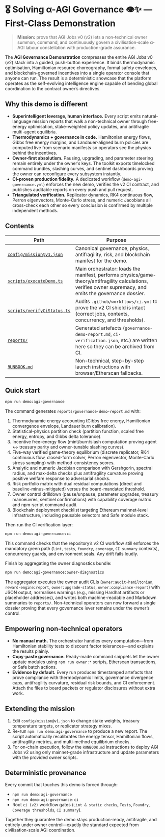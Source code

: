 # 🎖️ Solving α-AGI Governance 👁️✨ — First-Class Demonstration

> **Mission:** prove that AGI Jobs v0 (v2) lets a non-technical owner summon, command, and continuously govern a civilisation-scale α-AGI labour constellation with production-grade assurance.

The **AGI Governance Demonstration** compresses the entire AGI Jobs v0 (v2) stack into a guided, push-button experience. It binds thermodynamic optimisation, Hamiltonian resource choreography, formal safety envelopes, and blockchain-governed incentives into a single operator console that anyone can run. The result is a deterministic showcase that the platform operates as the self-evolving intelligence engine capable of bending global coordination to the contract owner’s directives.

## Why this demo is different

- **Superintelligent leverage, human interface.** Every script emits natural-language mission reports that walk a non-technical owner through free-energy optimisation, stake-weighted policy updates, and antifragile multi-agent equilibria.
- **Thermodynamics + governance in code.** Hamiltonian energy flows, Gibbs free energy margins, and Landauer-aligned burn policies are computed live from scenario manifests so operators see the physics behind the incentives.
- **Owner-first absolutism.** Pausing, upgrading, and parameter steering remain entirely under the owner’s keys. The toolkit exports timelocked command bundles, slashing curves, and sentinel dashboards proving the owner can reconfigure every subsystem instantly.
- **CI-proven production fidelity.** A dedicated workflow (`demo-agi-governance.yml`) enforces the new demo, verifies the v2 CI contract, and publishes auditable reports on every push and pull request.
- **Triangulated verification.** Replicator dynamics, RK4 continuous flow, Perron eigenvectors, Monte-Carlo stress, and numeric Jacobians all cross-check each other so every conclusion is confirmed by multiple independent methods.

## Contents

| Path | Purpose |
| --- | --- |
| [`config/mission@v1.json`](config/mission@v1.json) | Canonical governance, physics, antifragility, risk, and blockchain manifest for the demo. |
| [`scripts/executeDemo.ts`](scripts/executeDemo.ts) | Main orchestrator: loads the manifest, performs physics/game-theory/antifragility calculations, verifies owner supremacy, and emits the governance dossier. |
| [`scripts/verifyCiStatus.ts`](scripts/verifyCiStatus.ts) | Audits `.github/workflows/ci.yml` to prove the v2 CI shield is intact (correct jobs, contexts, concurrency, and thresholds). |
| [`reports/`](reports) | Generated artefacts (`governance-demo-report.md`, `ci-verification.json`, etc.) are written here so they can be archived from CI. |
| [`RUNBOOK.md`](RUNBOOK.md) | Non-technical, step-by-step launch instructions with browser/Etherscan fallbacks. |

## Quick start

```bash
npm run demo:agi-governance
```

The command generates `reports/governance-demo-report.md` with:

1. Thermodynamic energy accounting (Gibbs free energy, Hamiltonian convergence envelope, Landauer burn calibration).
2. Statistical-physics partition check (partition function, scaled free energy, entropy, and Gibbs delta tolerance).
3. Incentive free-energy flow (mint/burn/slash computation proving agent ↔ treasury parity and owner-tunable slashing curves).
4. Five-way verified game-theory equilibrium (discrete replicator, RK4 continuous flow, closed-form solver, Perron eigenvector, Monte-Carlo stress sampling) with method-consistency scores.
5. Analytic and numeric Jacobian comparison with Gershgorin, spectral radius, and max-delta checks plus antifragility curvature proving positive welfare response to adversarial shocks.
6. Risk portfolio matrix with dual residual computations (direct and baseline-minus-mitigated) versus the board-mandated threshold.
7. Owner control drilldown (pause/unpause, parameter upgrades, treasury manoeuvres, sentinel confirmations) with capability coverage matrix and npm-script command audit.
8. Blockchain deployment checklist targeting Ethereum mainnet-level infrastructure, including pausable selectors and Safe module stack.

Then run the CI verification layer:

```bash
npm run demo:agi-governance:ci
```

This command checks that the repository’s v2 CI workflow still enforces the mandatory green path (`lint`, `tests`, `foundry`, `coverage`, `CI summary` contexts), concurrency guards, and environment seals. Any drift fails loudly.

Finish by aggregating the owner diagnostics bundle:

```bash
npm run demo:agi-governance:owner-diagnostics
```

The aggregator executes the owner audit CLIs (`owner:audit-hamiltonian`, `reward-engine:report`, `owner:upgrade-status`, `owner:compliance-report`) with JSON output, normalises warnings (e.g., missing Hardhat artifacts or placeholder addresses), and writes both machine-readable and Markdown summaries to `reports/`. Non-technical operators can now forward a single dossier proving that every governance lever remains under the owner’s control.

## Empowering non-technical operators

- **No manual math.** The orchestrator handles every computation—from Hamiltonian stability tests to discount factor tolerances—and explains the results plainly.
- **Copy‑paste governance.** Ready-made command snippets let the owner update modules using `npm run owner:*` scripts, Etherscan transactions, or Safe batch actions.
- **Evidence by default.** Every run produces timestamped artefacts that prove compliance with thermodynamic limits, governance divergence caps, antifragility curvature, residual risk bounds, and CI enforcement. Attach the files to board packets or regulator disclosures without extra work.

## Extending the mission

1. Edit `config/mission@v1.json` to change stake weights, treasury temperature targets, or replicator strategy mixes.
2. Re-run `npm run demo:agi-governance` to produce a new report. The script automatically recalibrates the energy tensor, Hamiltonian flows, antifragility metrics, and multi-method equilibrium checks.
3. For on-chain execution, follow the `RUNBOOK.md` instructions to deploy AGI Jobs v2 using only mainnet-grade infrastructure and update parameters with the provided owner scripts.

## Deterministic provenance

Every commit that touches this demo is forced through:

- `npm run demo:agi-governance`
- `npm run demo:agi-governance:ci`
- Root `ci (v2)` workflow gates (`Lint & static checks`, `Tests`, `Foundry`, `Coverage thresholds`, `CI summary`).

Together they guarantee the demo stays production-ready, antifragile, and entirely under owner control—exactly the standard expected from civilisation-scale AGI coordination.

